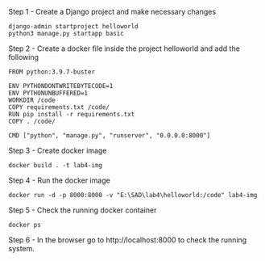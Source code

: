 Step 1 - Create a Django project and make necessary changes
```
django-admin startproject helloworld
python3 manage.py startapp basic
```

Step 2 - Create a docker file inside the project helloworld and add the following

```
FROM python:3.9.7-buster

ENV PYTHONDONTWRITEBYTECODE=1
ENV PYTHONUNBUFFERED=1
WORKDIR /code
COPY requirements.txt /code/
RUN pip install -r requirements.txt
COPY . /code/

CMD ["python", "manage.py", "runserver", "0.0.0.0:8000"]
```

Step 3 - Create docker image

```
docker build . -t lab4-img
```

Step 4 - Run the docker image

```
docker run -d -p 8000:8000 -v "E:\SAD\lab4\helloworld:/code" lab4-img
```

Step 5 - Check the running docker container

```
docker ps

```

Step 6 - In the browser go to http://localhost:8000 to check the running system.

